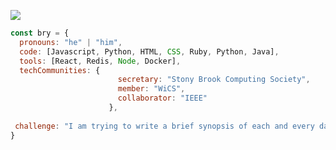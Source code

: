<p align="left">
<img src="https://github-readme-stats.vercel.app/api/top-langs/?username=bryanlais&layout=compact&theme=tokyonight&hide=processing">
</p>

```javascript
const bry = {
  pronouns: "he" | "him",
  code: [Javascript, Python, HTML, CSS, Ruby, Python, Java],
  tools: [React, Redis, Node, Docker],
  techCommunities: {
                        secretary: "Stony Brook Computing Society",
                        member: "WiCS",
                        collaborator: "IEEE"
                      },
 
 challenge: "I am trying to write a brief synopsis of each and every day! I'm also making a song every few weeks :)"
}
```

<!--
**bryanlais/bryanlais** is a ✨ _special_ ✨ repository because its `README.md` (this file) appears on your GitHub profile.

Here are some ideas to get you started:

- 🔭 I’m currently working on ...
- 🌱 I’m currently learning ...
- 👯 I’m looking to collaborate on ...
- 🤔 I’m looking for help with ...
- 💬 Ask me about ...
- 📫 How to reach me: ...
- 😄 Pronouns: ...
- ⚡ Fun fact: ...
-->
